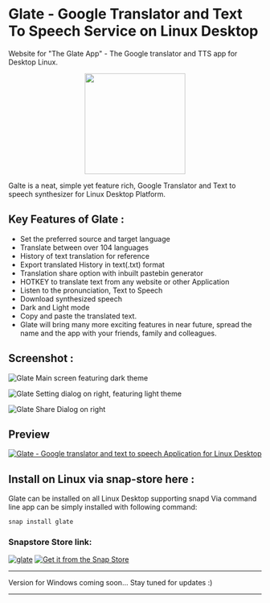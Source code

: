 
# Glate - Google Translator and Text To Speech Service on Linux Desktop
Website for "The Glate App" - The Google translator and TTS app for Desktop Linux.
<p align="center">
  <img width="200" height="200" src="https://github.com/keshavbhatt/glate/blob/master/icons/icon-256.png?raw=true">
</p>

Galte is a neat, simple yet feature rich, Google Translator and Text to speech synthesizer for Linux Desktop Platform.

## Key Features of Glate :

-   Set the preferred source and target language
-   Translate between over 104 languages
-   History of text translation for reference
-   Export translated History in text(.txt) format
-   Translation share option with inbuilt pastebin generator
-   HOTKEY to translate text from any website or other Application
-   Listen to the pronunciation, Text to Speech
-   Download synthesized speech
-   Dark and Light mode
-   Copy and paste the translated text.
-   Glate will bring many more exciting features in near future, spread the name and the app with your friends, family and colleagues.

## Screenshot :
![Glate Main screen featuring dark theme](https://github.com/keshavbhatt/glate/blob/master/screenshots/1.jpg?raw=true)

![Glate Setting dialog on right, featuring light theme ](https://github.com/keshavbhatt/glate/blob/master/screenshots/2.jpg?raw=true)


![Glate Share Dialog on right](https://github.com/keshavbhatt/glate/blob/master/screenshots/3.jpg?raw=true)

## Preview 

[![Glate - Google translator and text to speech Application for Linux Desktop](https://github.com/keshavbhatt/glate/blob/master/screenshots/preview.jpg?raw=true)](https://www.youtube.com/watch?v=FxTDqcIgk7g 
"Glate - Google translator and text to speech Application for Linux Desktop")


## Install on Linux via snap-store here :
Glate can be installed on all Linux Desktop supporting snapd
Via command line app can be simply installed with following command:

    snap install glate
### Snapstore Store link:
[![glate](https://snapcraft.io/glate/trending.svg)](https://snapcraft.io/glate)
[![Get it from the Snap Store](https://snapcraft.io/static/images/badges/en/snap-store-black.svg)](https://snapcraft.io/glate)
<hr>
 Version for Windows coming soon... Stay tuned for updates :)
<hr>



